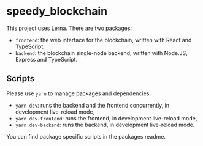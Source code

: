 # speedy_blockchain

This project uses Lerna. There are two packages:

- `frontend`: the web interface for the blockchain, written with React and TypeScript,
- `backend`: the blockchain single-node backend, written with Node.JS, Express and TypeScript.

## Scripts

Please use `yarn` to manage packages and dependencies.

- `yarn dev`: runs the backend and the frontend concurrently, in development live-reload mode,
- `yarn dev-frontend`: runs the frontend, in development live-reload mode,
- `yarn dev-backend`: runs the backend, in development live-reload mode.

You can find package specific scripts in the packages readme.

